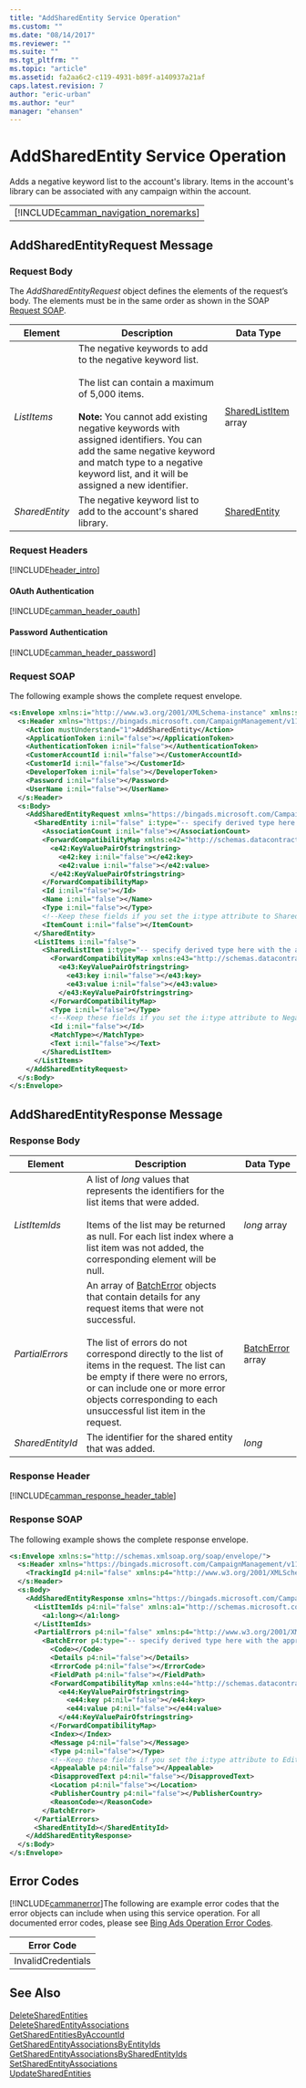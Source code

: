 ```yaml
---
title: "AddSharedEntity Service Operation"
ms.custom: ""
ms.date: "08/14/2017"
ms.reviewer: ""
ms.suite: ""
ms.tgt_pltfrm: ""
ms.topic: "article"
ms.assetid: fa2aa6c2-c119-4931-b89f-a140937a21af
caps.latest.revision: 7
author: "eric-urban"
ms.author: "eur"
manager: "ehansen"
---
```

# AddSharedEntity Service Operation
Adds a negative keyword list to the account's library. Items in the account's library can be associated with any campaign within the account.

||
|-|
|[!INCLUDE[camman_navigation_noremarks](../campaign-api/includes/camman-navigation-noremarks.md)]|

## <a name="request"></a>AddSharedEntityRequest Message

### Request Body
The *AddSharedEntityRequest* object defines the elements of the request’s body. The elements must be in the same order as shown in the SOAP [Request SOAP](#request_soap).

|Element|Description|Data Type|
|-----------|---------------|-------------|
|*ListItems*|The negative keywords to add to the negative keyword list.<br /><br />The list can contain a maximum of 5,000 items.<br /><br />**Note:** You cannot add existing negative keywords with assigned identifiers. You can add the same negative keyword and match type to a negative keyword list, and it will be assigned a new identifier.|[SharedListItem](../campaign-api/sharedlistitem-data-object.md) array|
|*SharedEntity*|The negative keyword list to add to the account's shared library.|[SharedEntity](../campaign-api/sharedentity-data-object.md)|

### Request Headers
[!INCLUDE[header_intro](../campaign-api/includes/header-intro.md)]
#### OAuth Authentication
[!INCLUDE[camman_header_oauth](../campaign-api/includes/camman-header-oauth.md)]
#### Password Authentication
[!INCLUDE[camman_header_password](../campaign-api/includes/camman-header-password.md)]
### <a name="request_soap"></a>Request SOAP
The following example shows the complete request envelope.

```xml
<s:Envelope xmlns:i="http://www.w3.org/2001/XMLSchema-instance" xmlns:s="http://schemas.xmlsoap.org/soap/envelope/">
  <s:Header xmlns="https://bingads.microsoft.com/CampaignManagement/v11">
    <Action mustUnderstand="1">AddSharedEntity</Action>
    <ApplicationToken i:nil="false"></ApplicationToken>
    <AuthenticationToken i:nil="false"></AuthenticationToken>
    <CustomerAccountId i:nil="false"></CustomerAccountId>
    <CustomerId i:nil="false"></CustomerId>
    <DeveloperToken i:nil="false"></DeveloperToken>
    <Password i:nil="false"></Password>
    <UserName i:nil="false"></UserName>
  </s:Header>
  <s:Body>
    <AddSharedEntityRequest xmlns="https://bingads.microsoft.com/CampaignManagement/v11">
      <SharedEntity i:nil="false" i:type="-- specify derived type here with the appropriate prefix --">
        <AssociationCount i:nil="false"></AssociationCount>
        <ForwardCompatibilityMap xmlns:e42="http://schemas.datacontract.org/2004/07/System.Collections.Generic" i:nil="false">
          <e42:KeyValuePairOfstringstring>
            <e42:key i:nil="false"></e42:key>
            <e42:value i:nil="false"></e42:value>
          </e42:KeyValuePairOfstringstring>
        </ForwardCompatibilityMap>
        <Id i:nil="false"></Id>
        <Name i:nil="false"></Name>
        <Type i:nil="false"></Type>
        <!--Keep these fields if you set the i:type attribute to SharedList-->
        <ItemCount i:nil="false"></ItemCount>
      </SharedEntity>
      <ListItems i:nil="false">
        <SharedListItem i:type="-- specify derived type here with the appropriate prefix --">
          <ForwardCompatibilityMap xmlns:e43="http://schemas.datacontract.org/2004/07/System.Collections.Generic" i:nil="false">
            <e43:KeyValuePairOfstringstring>
              <e43:key i:nil="false"></e43:key>
              <e43:value i:nil="false"></e43:value>
            </e43:KeyValuePairOfstringstring>
          </ForwardCompatibilityMap>
          <Type i:nil="false"></Type>
          <!--Keep these fields if you set the i:type attribute to NegativeKeyword-->
          <Id i:nil="false"></Id>
          <MatchType></MatchType>
          <Text i:nil="false"></Text>
        </SharedListItem>
      </ListItems>
    </AddSharedEntityRequest>
  </s:Body>
</s:Envelope>
```

## <a name="response"></a>AddSharedEntityResponse Message

### <a name="Body_Elements"></a>Response Body

|Element|Description|Data Type|
|-----------|---------------|-------------|
|*ListItemIds*|A list of *long* values that represents the identifiers for the list items that were added.<br /><br />Items of the list may be returned as null. For each list index where a list item was not added, the corresponding element will be null.|*long* array|
|*PartialErrors*|An array of [BatchError](../campaign-api/batcherror-data-object.md) objects that contain details for any request items that were not successful.<br /><br />The list of errors do not correspond directly to the list of items in the request. The list can be empty if there were no errors, or can include one or more error objects corresponding to each unsuccessful list item in the request.|[BatchError](../campaign-api/batcherror-data-object.md) array|
|*SharedEntityId*|The identifier for the shared entity that was added.|*long*|

### <a name="Header_Elements"></a>Response Header
[!INCLUDE[camman_response_header_table](../campaign-api/includes/camman-response-header-table.md)]
### Response SOAP
The following example shows the complete response envelope.

```xml
<s:Envelope xmlns:s="http://schemas.xmlsoap.org/soap/envelope/">
  <s:Header xmlns="https://bingads.microsoft.com/CampaignManagement/v11">
    <TrackingId p4:nil="false" xmlns:p4="http://www.w3.org/2001/XMLSchema-instance"></TrackingId>
  </s:Header>
  <s:Body>
    <AddSharedEntityResponse xmlns="https://bingads.microsoft.com/CampaignManagement/v11">
      <ListItemIds p4:nil="false" xmlns:a1="http://schemas.microsoft.com/2003/10/Serialization/Arrays" xmlns:p4="http://www.w3.org/2001/XMLSchema-instance">
        <a1:long></a1:long>
      </ListItemIds>
      <PartialErrors p4:nil="false" xmlns:p4="http://www.w3.org/2001/XMLSchema-instance">
        <BatchError p4:type="-- specify derived type here with the appropriate prefix --">
          <Code></Code>
          <Details p4:nil="false"></Details>
          <ErrorCode p4:nil="false"></ErrorCode>
          <FieldPath p4:nil="false"></FieldPath>
          <ForwardCompatibilityMap xmlns:e44="http://schemas.datacontract.org/2004/07/System.Collections.Generic" p4:nil="false">
            <e44:KeyValuePairOfstringstring>
              <e44:key p4:nil="false"></e44:key>
              <e44:value p4:nil="false"></e44:value>
            </e44:KeyValuePairOfstringstring>
          </ForwardCompatibilityMap>
          <Index></Index>
          <Message p4:nil="false"></Message>
          <Type p4:nil="false"></Type>
          <!--Keep these fields if you set the i:type attribute to EditorialError-->
          <Appealable p4:nil="false"></Appealable>
          <DisapprovedText p4:nil="false"></DisapprovedText>
          <Location p4:nil="false"></Location>
          <PublisherCountry p4:nil="false"></PublisherCountry>
          <ReasonCode></ReasonCode>
        </BatchError>
      </PartialErrors>
      <SharedEntityId></SharedEntityId>
    </AddSharedEntityResponse>
  </s:Body>
</s:Envelope>
```

## <a name="errors"></a>Error Codes
[!INCLUDE[cammanerror](../campaign-api/includes/cammanerror.md)]The following are example  error codes that the error objects can include when using this service operation. For all documented error codes, please see [Bing Ads Operation Error Codes](http://go.microsoft.com/fwlink/?LinkId=511884).

|Error Code|
|--------------|
|InvalidCredentials|

## See Also
[DeleteSharedEntities](../campaign-api/deletesharedentities-service-operation.md)  
[DeleteSharedEntityAssociations](../campaign-api/deletesharedentityassociations-service-operation.md)  
[GetSharedEntitiesByAccountId](../campaign-api/getsharedentitiesbyaccountid-service-operation.md)  
[GetSharedEntityAssociationsByEntityIds](../campaign-api/getsharedentityassociationsbyentityids-service-operation.md)  
[GetSharedEntityAssociationsBySharedEntityIds](../campaign-api/getsharedentityassociationsbysharedentityids-service-operation.md)  
[SetSharedEntityAssociations](../campaign-api/setsharedentityassociations-service-operation.md)  
[UpdateSharedEntities](../campaign-api/updatesharedentities-service-operation.md)  

